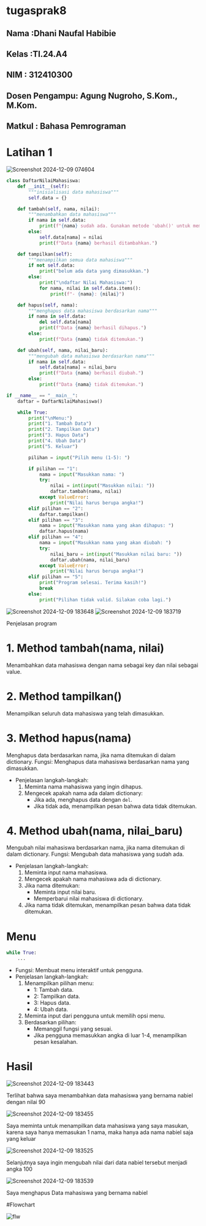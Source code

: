 # tugasprak8
## Nama    :Dhani Naufal Habibie
## Kelas   :TI.24.A4
## NIM     : 312410300

## Dosen Pengampu: Agung Nugroho, S.Kom., M.Kom.
## Matkul  : Bahasa Pemrograman


# Latihan 1

![Screenshot 2024-12-09 074604](https://github.com/user-attachments/assets/fb8fa1a0-8546-42d8-b90f-c320a805495f)

```python
class DaftarNilaiMahasiswa:
    def __init__(self):
        """inisialisasi data mahasiswa"""
        self.data = {}

    def tambah(self, nama, nilai):
        """menambahkan data mahasiswa"""
        if nama in self.data:
            print(f"{nama} sudah ada. Gunakan metode 'ubah()' untuk memperbarui nilai.")
        else:
            self.data[nama] = nilai
            print(f"Data {nama} berhasil ditambahkan.")

    def tampilkan(self):
        """menampilkan semua data mahasiswa"""
        if not self.data:
            print("belum ada data yang dimasukkan.")
        else:
            print("\ndaftar Nilai Mahasiswa:")
            for nama, nilai in self.data.items():
                print(f"- {nama}: {nilai}")

    def hapus(self, nama):
        """menghapus data mahasiswa berdasarkan nama"""
        if nama in self.data:
            del self.data[nama]
            print(f"Data {nama} berhasil dihapus.")
        else:
            print(f"Data {nama} tidak ditemukan.")

    def ubah(self, nama, nilai_baru):
        """mengubah data mahasiswa berdasarkan nama"""
        if nama in self.data:
            self.data[nama] = nilai_baru
            print(f"Data {nama} berhasil diubah.")
        else:
            print(f"Data {nama} tidak ditemukan.")

if __name__ == "__main__":
    daftar = DaftarNilaiMahasiswa()

    while True:
        print("\nMenu:")
        print("1. Tambah Data")
        print("2. Tampilkan Data")
        print("3. Hapus Data")
        print("4. Ubah Data")
        print("5. Keluar")

        pilihan = input("Pilih menu (1-5): ")

        if pilihan == "1":
            nama = input("Masukkan nama: ")
            try:
                nilai = int(input("Masukkan nilai: "))
                daftar.tambah(nama, nilai)
            except ValueError:
                print("Nilai harus berupa angka!")
        elif pilihan == "2":
            daftar.tampilkan()
        elif pilihan == "3":
            nama = input("Masukkan nama yang akan dihapus: ")
            daftar.hapus(nama)
        elif pilihan == "4":
            nama = input("Masukkan nama yang akan diubah: ")
            try:
                nilai_baru = int(input("Masukkan nilai baru: "))
                daftar.ubah(nama, nilai_baru)
            except ValueError:
                print("Nilai harus berupa angka!")
        elif pilihan == "5":
            print("Program selesai. Terima kasih!")
            break
        else:
            print("Pilihan tidak valid. Silakan coba lagi.")
````

![Screenshot 2024-12-09 183648](https://github.com/user-attachments/assets/64b4e6e3-1b6a-46ba-9a24-3775d0e3233e)
![Screenshot 2024-12-09 183719](https://github.com/user-attachments/assets/f012b8ce-6712-46db-ac78-b299d7419b47)


Penjelasan program
# 1. Method tambah(nama, nilai)
Menambahkan data mahasiswa dengan nama sebagai key dan nilai sebagai value.

# 2. Method tampilkan()
Menampilkan seluruh data mahasiswa yang telah dimasukkan.

# 3. Method hapus(nama)
Menghapus data berdasarkan nama, jika nama ditemukan di dalam dictionary.
Fungsi: Menghapus data mahasiswa berdasarkan nama yang dimasukkan.  
- Penjelasan langkah-langkah:
  1. Meminta nama mahasiswa yang ingin dihapus.
  2. Mengecek apakah nama ada dalam dictionary:
     - Jika ada, menghapus data dengan `del`.
     - Jika tidak ada, menampilkan pesan bahwa data tidak ditemukan.
    
# 4. Method ubah(nama, nilai_baru)
Mengubah nilai mahasiswa berdasarkan nama, jika nama ditemukan di dalam dictionary.
Fungsi: Mengubah data mahasiswa yang sudah ada.  
- Penjelasan langkah-langkah:
  1. Meminta input nama mahasiswa.
  2. Mengecek apakah nama mahasiswa ada di dictionary.
  3. Jika nama ditemukan:
     - Meminta input nilai baru.
     - Memperbarui nilai mahasiswa di dictionary.
  4. Jika nama tidak ditemukan, menampilkan pesan bahwa data tidak ditemukan.

# Menu
```python
while True:
    ...
```
- Fungsi: Membuat menu interaktif untuk pengguna.  
- Penjelasan langkah-langkah:
  1. Menampilkan pilihan menu:
     - 1: Tambah data.
     - 2: Tampilkan data.
     - 3: Hapus data.
     - 4: Ubah data.
  2. Meminta input dari pengguna untuk memilih opsi menu.
  3. Berdasarkan pilihan:
     - Memanggil fungsi yang sesuai.
     - Jika pengguna memasukkan angka di luar 1-4, menampilkan pesan kesalahan.

# Hasil

![Screenshot 2024-12-09 183443](https://github.com/user-attachments/assets/33fe41a3-7166-4bad-9131-8a930a85bc1a)

Terlihat bahwa saya menambahkan data mahasiswa yang bernama nabiel dengan nilai 90

![Screenshot 2024-12-09 183455](https://github.com/user-attachments/assets/22bac510-c4df-489d-916d-ab7b8c0d8c8f)

Saya meminta untuk menampilkan data mahasiswa yang saya masukan, karena saya hanya memasukan 1 nama, maka hanya ada nama nabiel saja yang keluar

![Screenshot 2024-12-09 183525](https://github.com/user-attachments/assets/b15f5749-0a05-42f6-bc25-f8c6ed6883ff)

Selanjutnya saya ingin mengubah nilai dari data nabiel tersebut menjadi angka 100

![Screenshot 2024-12-09 183539](https://github.com/user-attachments/assets/79e0e214-90d0-43a3-b531-6553beb45515)

Saya menghapus Data mahasiswa yang bernama nabiel

#Flowchart

![flw](https://github.com/user-attachments/assets/5a65ef42-b39d-4d29-b993-418dab732686)
